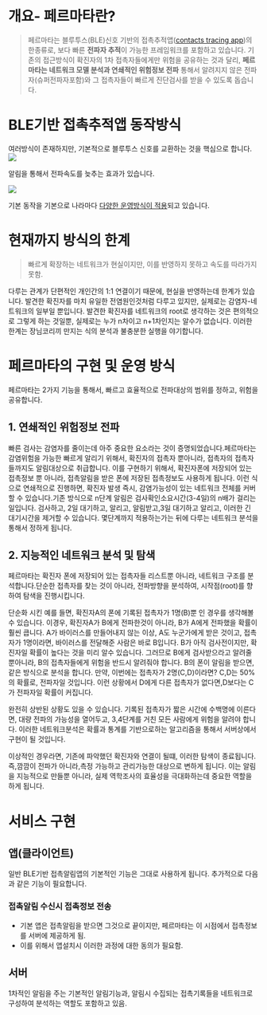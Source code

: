 
# 개요- 페르마타란?
> 페르마타는 블루투스(BLE)신호 기반의 접촉추적앱([contacts tracing app](https://en.wikipedia.org/wiki/COVID-19_apps))의 한종류로, 보다 빠른 **전파자 추적**이 가능한 프레임워크를 포함하고 있습니다. 기존의 접근방식이 확진자의 1차 접촉자들에게만 위험을 공유하는 것과 달리, **페르마타는 네트워크 모델 분석과 연쇄적인 위험정보 전파** 통해서 알려지지 않은 전파자(슈퍼전파자포함)와 그 접촉자들이 빠르게 진단검사를 받을 수 있도록 돕습니다. 

# BLE기반 접촉추적앱 동작방식
여러방식이 존재하지만, 기본적으로 블루투스 신호를 교환하는 것을 핵심으로 합니다.
![](https://i.imgur.com/d5X7uRM.png)

알림을 통해서 전파속도를 늦추는 효과가 있습니다.

![](https://i.imgur.com/atVtSs3.png)

기본 동작을 기본으로 나라마다 [다양한 운영방식이 적용](https://en.wikipedia.org/wiki/COVID-19_apps#List_of_apps_by_country)되고 있습니다. 


# 현재까지 방식의 한계
 
> 빠르게 확장하는 네트워크가 현실이지만, 이를 반영하지 못하고 속도를 따라가지 못함.

다루는 관계가 단편적인 개인간의 1:1 연결이기 때문에, 현실을 반영하는데 한계가 있습니다. 발견한 확진자를 마치 유일한 전염원인것처럼 다루고 있지만, 실제로는 감염자-네트워크의 일부일 뿐입니다. 발견한 확진자를 네트워크의 root로 생각하는 것은 편의적으로 그렇게 하는 것일뿐, 실제로는 누가 n차이고 n+1차인지는 알수가 없습니다.  이러한 한계는 장님코리끼 만지는 식의 분석과 불충분한 실행을 야기합니다. 

# 페르마타의 구현 및 운영 방식
페르마타는 2가지 기능을 통해서, 빠르고 효율적으로 전파대상의 범위를 정하고, 위험을 공유합니다. 

## 1. 연쇄적인 위험정보 전파
빠른 검사는 감염자를 줄이는데 아주 중요한 요소라는 것이 증명되었습니다.페르마타는 감염위험을 가능한 빠르게 알리기 위해서, 확진자의 접촉자 뿐아니라, 접촉자의 접촉자들까지도 알림대상으로 취급합니다. 이를 구현하기 위해서, 확진자폰에 저장되어 있는 접촉정보 뿐 아니라, 접촉알림을 받은 폰에 저장된 접촉정보도 사용하게 됩니다. 이런 식으로 연쇄적으로 진행하면, 확진자 발생 즉시, 감염가능성이 있는 네트워크 전체를 커버할 수 있습니다.기존 방식으로 n단계 알림은 검사확인소요시간(3-4일)의 n배가 걸리는 일입니다. 검사하고, 2일 대기하고, 알리고, 알림받고,3일 대기하고  알리고, 이러한 긴 대기시간을 제거할 수 있습니다. 몇단계까지 적용하는가는 뒤에 다루는 네트워크 분석을 통해서 정하게 됩니다. 


## 2. 지능적인 네트워크 분석 및 탐색 
페르마타는 확진자 폰에 저장되어 있는 접촉자들 리스트뿐 아니라,  네트워크 구조를 분석합니다.단순한 접촉자를 찾는 것이 아니라, 전파방향을 분석하여, 시작점(root)를 향하여 탐색을 진행시킵니다. 

단순화 시킨 예를 들면, 확진자A의 폰에 기록된 접촉자가 1명(B)뿐 인 경우를 생각해볼수 있습니다.
이경우, 확진자A가 B에게 전파한것이 아니라, B가 A에게 전파했을 확률이 훨씬 큽니다. A가 바이러스를 만들어내지 않는 이상, A도 누군가에게 받은 것이고, 접촉자가 1명이라면, 바이러스를 전달해준 사람은 바로 B입니다. B가 아직 검사전이지만, 확진자일 확률이 높다는 것을 미리 알수 있습니다. 그러므로 B에게 검사받으라고 알려줄 뿐아니라, B의 접촉자들에게 위험을 반드시 알려줘야 합니다. 
B의 폰이 알림을 받으면, 같은 방식으로 분석을 합니다. 만약, 이번에는 접촉자가 2명(C,D)이라면? C,D는 50%의 확률로, 전파자일 것입니다. 이런 상황에서 D에게 다른 접촉자가 없다면,D보다는 C가 전파자일 확률이 커집니다. 

완전히 상반된 상황도 있을 수 있습니다. 기록된 접촉자가 짧은 시간에 수백명에 이른다면, 대량 전파의 가능성을 열어두고, 3,4단계를 거친 모든 사람에게 위험을 알려야 합니다. 
이러한 네트워크분석은 확률과 통계를 기반으로하는 알고리즘을 통해서 서버상에서 구현이 될 것입니다.

이상적인 경우라면, 기존에 파악했던 확진자와 연결이 될떄, 이러한 탐색이 종료됩니다. 즉,깜깜이 전파가 아니라,측정 가능하고 관리가능한 대상으로 변하게 됩니다. 
이는 알림을 지능적으로 만들뿐 아니라, 실제 역학조사의 효율성을 극대화하는데 중요한 역할을 하게 됩니다.

# 서비스 구현 
## 앱(클라이언트)
일반 BLE기반 접촉알림앱의 기본적인 기능은 그대로 사용하게 됩니다. 추가적으로 다음과 같은 기능이 필요합니다. 
### 접촉알림 수신시 접촉정보 전송
* 기본 앱은 접촉알림을 받으면 그것으로 끝이지만, 페르마타는 이 시점에서 접촉정보를 서버에 제공하게 됨.
* 이를 위해서 앱설치시 이러한 과정에 대한 동의가 필요함.

## 서버
1차적인 알림을 주는 기본적인 알림기능과, 알림시 수집되는 접촉기록들을 네트워크로 구성하여 분석하는 역할도 포함하고 있음. 